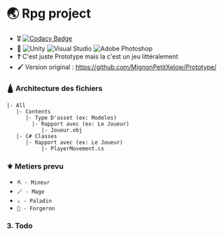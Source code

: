 # 🌏 Rpg project
- 🎖️ [![Codacy Badge](https://app.codacy.com/project/badge/Grade/b07d61a0a0374dc2802669789c1042df)](https://www.codacy.com/gh/MignonPetitXelow/RpgProject/dashboard?utm_source=github.com&amp;utm_medium=referral&amp;utm_content=MignonPetitXelow/RpgProject&amp;utm_campaign=Badge_Grade)
- 🔨 ![Unity](https://img.shields.io/badge/unity-%23000000.svg?style=flat&logo=unity&logoColor=white) ![Visual Studio](https://img.shields.io/badge/Visual%20Studio-5C2D91.svg?style=flat&logo=visual-studio&logoColor=white) ![Adobe Photoshop](https://img.shields.io/badge/adobe%20photoshop-%2331A8FF.svg?style=flat&logo=adobe%20photoshop&logoColor=white)
- ❓ C'est juste Prototype mais la c'est un jeu littéralement
- 🖌️ Version original : https://github.com/MignonPetitXelow/Prototype/

### 🛕 Architecture des fichiers

```
|- All
   |- Contents
      |- Type D'asset (ex: Modeles)
        |- Rapport avec (ex: Le Joueur)
           |- Joueur.obj
   |- C# Classes
      |- Rapport avec (ex: Le Joueur)
           |- PlayerMovement.cs
```

### ⚜️ Metiers prevu

- `⛏️ - Mineur`
- `🪄 - Mage`
- `⚔️ - Paladin`
- `🔨 - Forgeron`

### 3. Todo

